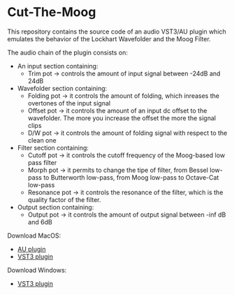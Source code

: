 # Cut-The-Moog

This repository contains the source code of an audio VST3/AU plugin which emulates the behavior of the Lockhart Wavefolder and the Moog Filter.

The audio chain of the plugin consists on:

* An input section containing:
  * Trim pot -> controls the amount of input signal between -24dB and 24dB
* Wavefolder section containing:
  * Folding pot -> it controls the amount of folding, which inreases the overtones of the input signal
  * Offset pot -> it controls the amount of an input dc offset to the wavefolder. The more you increase the offset the more the signal clips
  * D/W pot -> it controls the amount of folding signal with respect to the clean one
* Filter section containing: 
  * Cutoff pot -> it controls the cutoff frequency of the Moog-based low pass filter
  * Morph pot -> it permits to change the tipe of filter, from Bessel low-pass to Butterworth low-pass, from Moog low-pass to Octave-Cat low-pass
  * Resonance pot -> it controls the resonance of the filter, which is the quality factor of the filter.
* Output section containing:
  * Output pot -> it controls the amount of output signal between -inf dB and 6dB 

Download MacOS:
 * [AU plugin](https://drive.google.com/uc?export=download&id=1yt-Q2vylrGsB_E6Co1mHKTw1sAXeGlsM)
 * [VST3 plugin](https://drive.google.com/uc?export=download&id=11YEXHDKH9UXdMW28pj3kiNKorzJ1hrq8)

Download Windows:
 * [VST3 plugin](https://drive.google.com/uc?export=download&id=16XUAEnJRFdHHKgm6Jm4SFyyawiXm5w7_)

